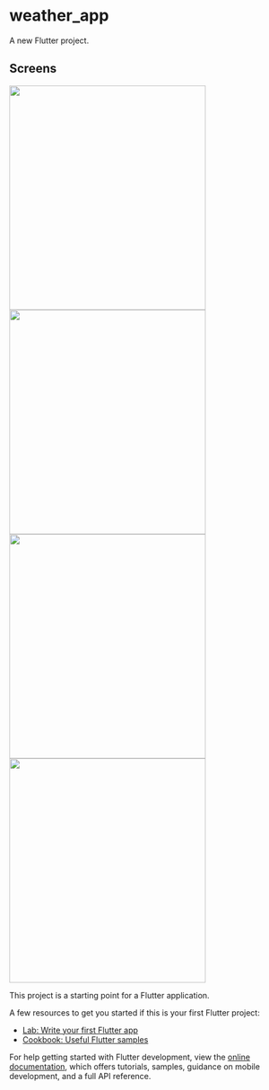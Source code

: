 # weather_app

A new Flutter project.

## Screens
<img src="https://github.com/user-attachments/assets/f14fa750-e321-48ed-a4a4-cb291e55495d" height=400 width=350/>
<img src="https://github.com/user-attachments/assets/31f2942d-0577-4aba-ab32-ba1dcd452c61" height=400 width=350/>
<img src="https://github.com/user-attachments/assets/a40a7b93-ce1e-4fcf-abc6-faadfc9ffe62" height=400 width=350/>
<img src="https://github.com/user-attachments/assets/7d761214-0f7c-45b2-8b29-d52616b7aa4c" height=400 width=350/>

This project is a starting point for a Flutter application.

A few resources to get you started if this is your first Flutter project:

- [Lab: Write your first Flutter app](https://docs.flutter.dev/get-started/codelab)
- [Cookbook: Useful Flutter samples](https://docs.flutter.dev/cookbook)

For help getting started with Flutter development, view the
[online documentation](https://docs.flutter.dev/), which offers tutorials,
samples, guidance on mobile development, and a full API reference.
